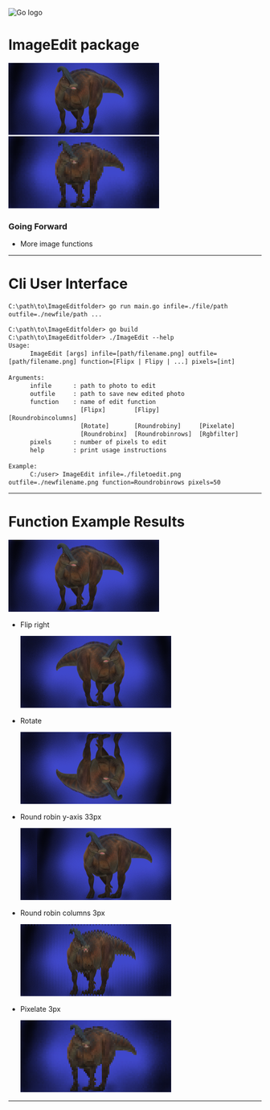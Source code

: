 ![Go logo](https://go.dev/images/go-logo-blue.svg)

# ImageEdit package
![dino] ![dinoPIX]

### Going Forward
- More image functions
---
# Cli User Interface
~~~
C:\path\to\ImageEditfolder> go run main.go infile=./file/path outfile=./newfile/path ...
~~~
~~~
C:\path\to\ImageEditfolder> go build
C:\path\to\ImageEditfolder> ./ImageEdit --help
Usage:
      ImageEdit [args] infile=[path/filename.png] outfile=[path/filename.png] function=[Flipx | Flipy | ...] pixels=[int]

Arguments:
      infile      : path to photo to edit
      outfile     : path to save new edited photo
      function    : name of edit function
                    [Flipx]        [Flipy]           [Roundrobincolumns]
                    [Rotate]       [Roundrobiny]     [Pixelate]
                    [Roundrobinx]  [Roundrobinrows]  [Rgbfilter]
      pixels      : number of pixels to edit
      help        : print usage instructions

Example:
      C:/user> ImageEdit infile=./filetoedit.png outfile=./newfilename.png function=Roundrobinrows pixels=50
~~~
---
# Function Example Results

  ![dino]

- Flip right

  ![dinoFY]

- Rotate

  ![dinoFXY]

- Round robin y-axis 33px

  ![dinoRRY]

- Round robin columns 3px

  ![dinoRRC]

- Pixelate 3px

  ![dinoPIX]

---

[dino]:./assets/dino.png
[dinoFX]:./assets/flip/dinoFX.png
[dinoFY]:./assets/flip/dinoFY.png
[dinoRRX]:./assets/roundrobin/dinoRRX.png
[dinoRRY]:./assets/roundrobin/dinoRRY.png
[dinoRRR]:./assets/roundrobin/dinoRRR.png
[dinoRRC]:./assets/roundrobin/dinoRRC.png
[dinoFXY]:./assets/flip/dinoFXY.png
[dinoPIX]:./assets/pixelate/dinoPIX.png
